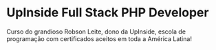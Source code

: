 # UpInside Full Stack PHP Developer
 Curso do grandioso Robson Leite, dono da UpInside, escola de programação com certificados aceitos em toda a América Latina!
